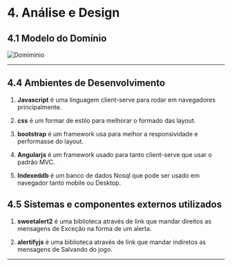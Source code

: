 # 4.  Análise e Design



## 4.1 Modelo do Domínio

![Domíminio](https://github.com/guimaraesprogramador/desafio-IA/blob/master/imagens/diagrama%20de%20classe%20da%20etapa%20f%C3%A1cil.png)
***

## 4.4 Ambientes de Desenvolvimento
1. **Javascript** é uma linguagem client-serve para rodar em navegadores principalmente.
2. **css** é um formar de estilo para melhorar o formado das layout.
3. **bootstrap** é um framework usa para melhor a responsividade e performasse do layout.
4. **Angularjs** é um framework  usado para tanto client-serve que usar o padrão MVC.
5. **Indexeddb** é um banco de dados Nosql que pode ser usado em navegador tanto mobile ou Desktop.

## 4.5 Sistemas e componentes externos utilizados 
1. **sweetalert2** é uma biblioteca através de link que mandar direitos as mensagens de Exceção na forma de um alerta.
2. **alertifyjs**  é uma biblioteca através de link que mandar indiretos as mensagens de Salvando do jogo.
***

